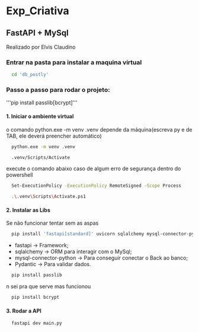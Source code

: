 # Exp_Criativa
## FastAPI + MySql
Realizado por Elvis Claudino

### Entrar na pasta para instalar a maquina virtual
```bash
  cd 'db_postly'
```

### Passo a passo para rodar o projeto:
'''pip install passlib[bcrypt]'''

#### 1. Iniciar o ambiente virtual
o comando python.exe -m venv .venv depende da máquina(escreva py e de TAB, ele deverá preencher automático)
```bash
  python.exe -m venv .venv
```
```bash
  .venv/Scripts/Activate
```
execute o comando abaixo caso de algum erro de segurança dentro do powershell
```bash
  Set-ExecutionPolicy -ExecutionPolicy RemoteSigned -Scope Process
```
```bash
  .\.venv\Scripts\Activate.ps1
```

#### 2. Instalar as Libs
Se não funcionar tentar sem as aspas
```bash
  pip install 'fastapi[standard]' uvicorn sqlalchemy mysql-connector-python pydantic
```
- fastapi → Framework;
- sqlalchemy → ORM para interagir com o MySql;
- mysql-connector-python → Para conseguir conectar o Back ao banco;
- Pydantic → Para validar dados.
```bash
  pip install passlib
```

n sei pra que serve mas funcionou
```bash
  pip install bcrypt
```

#### 3. Rodar a API
```bash
  fastapi dev main.py
```